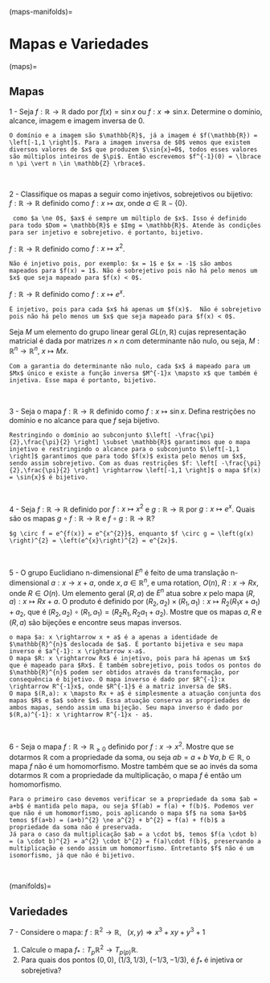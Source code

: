 (maps-manifolds)=
# Mapas e Variedades

(maps)=
## Mapas

1 - Seja $f: \mathbb{R} \rightarrow \mathbb{R}$ dado por $f(x) = \sin{x}$ ou $f: x \Rightarrow \sin{x}$. Determine o domínio, alcance, imagem e imagem inversa de $0$. 
 
```{dropdown} **Solução**:
O domínio e a imagem são $\mathbb{R}$, já a imagem é $f(\mathbb{R}) = \left[-1,1 \right]$. Para a imagem inversa de $0$ vemos que existem diversos valores de $x$ que produzem $\sin{x}=0$, todos esses valores são múltiplos inteiros de $\pi$. Então escrevemos $f^{-1}(0) = \lbrace n \pi \vert n \in \mathbb{Z} \rbrace$.
```
<br/>

2 - Classifique os mapas a seguir como injetivos, sobrejetivos ou bijetivo:  
   $f: \mathbb{R} \rightarrow \mathbb{R}$ definido como $f: x \mapsto ax$, onde $a \in \mathbb{R} - \lbrace 0\rbrace$.  
   ```{dropdown} **Solução**:
    como $a \ne 0$, $ax$ é sempre um múltiplo de $x$. Isso é definido para todo $Dom = \mathbb{R}$ e $Img = \mathbb{R}$. Atende às condições para ser injetivo e sobrejetivo. é portanto, bijetivo.
```
   $f: \mathbb{R} \rightarrow \mathbb{R}$ definido como $f: x \mapsto x^{2}$.  
   ```{dropdown} **Solução**: 
   Não é injetivo pois, por exemplo: $x = 1$ e $x = -1$ são ambos mapeados para $f(x) = 1$. Não é sobrejetivo pois não há pelo menos um $x$ que seja mapeado para $f(x) < 0$.
```
   $f: \mathbb{R} \rightarrow \mathbb{R}$ definido como $f: x \mapsto e^{x}$.  
   ```{dropdown} **Solução**: 
   É injetivo, pois para cada $x$ há apenas um $f(x)$.  Não é sobrejetivo pois não há pelo menos um $x$ que seja mapeado para $f(x) < 0$.
```
   Seja $M$ um elemento do grupo linear geral $GL(n,\mathbb{R})$ cujas representação matricial é dada por matrizes $n \times n$ com determinante não nulo, ou seja, $M: \mathbb{R}^{n} \rightarrow \mathbb{R}^{n}$, $x \mapsto Mx$.  
   ```{dropdown} **Solução**:
   Com a garantia do determinante não nulo, cada $x$ á mapeado para um $Mx$ único e existe a função inversa $M^{-1}x \mapsto x$ que também é injetiva. Esse mapa é portanto, bijetivo.
```
<br/>

3 - Seja o mapa $f: \mathbb{R} \rightarrow \mathbb{R}$ definido como $f: x \mapsto \sin{x}$. Defina restrições no domínio e no alcance para que $f$ seja bijetivo.  

```{dropdown} **Solução**: 
Restringindo o domínio ao subconjunto $\left[ -\frac{\pi}{2},\frac{\pi}{2} \right] \subset \mathbb{R}$ garantimos que o mapa injetivo e restringindo o alcance para o subconjunto $\left[-1,1 \right]$ garantimos que para todo $f(x)$ exista pelo menos um $x$, sendo assim sobrejetivo. Com as duas restrições $f: \left[ -\frac{\pi}{2},\frac{\pi}{2} \right] \rightarrow \left[-1,1 \right]$ o mapa $f(x) = \sin{x}$ é bijetivo.
```
<br/>

4 -  Seja $f: \mathbb{R} \rightarrow \mathbb{R}$ definido por $f: x \mapsto x^{2}$ e $g: \mathbb{R} \rightarrow \mathbb{R}$ por $g: x \mapsto e^{x}$. Quais são os mapas $g \circ f:\mathbb{R} \rightarrow \mathbb{R}$ e $f \circ g:\mathbb{R} \rightarrow \mathbb{R}$? 

```{dropdown} **Solução**: 
$g \circ f = e^{f(x)} = e^{x^{2}}$, enquanto $f \circ g = \left(g(x) \right)^{2} = \left(e^{x}\right)^{2} = e^{2x}$.
```
<br/>

5 - O grupo Euclidiano n-dimensional $E^{n}$ é feito de uma translação n-dimensional $a: x \rightarrow x + a$, onde $x,a \in \mathbb{R}^{n}$, e uma rotation, $O(n)$, $R: x \rightarrow Rx$, onde $R \in O(n)$. Um elemento geral $(R,a)$ de $E^{n}$ atua sobre $x$ pelo mapa $(R,a): x \mapsto Rx + a$. O produto é definido por $(R_{2},a_{2}) \times (R_{1},a_{1}): x \mapsto R_{2}\left( R_{1}x + a_{1}\right) + a_{2}$, que é $(R_{2},a_{2}) \circ (R_{1},a_{1}) = \left( R_{2}R_{1}, R_{2}a_{1} + a_{2} \right)$. Mostre que os mapas $a, R$ e $(R,a)$ são bijeções e encontre seus mapas inversos.  

```{dropdown} **Solução**: 
o mapa $a: x \rightarrow x + a$ é a apenas a identidade de $\mathbb{R}^{n}$ deslocada de $a$. É portanto bijetiva e seu mapa inverso é $a^{-1}: x \rightarrow x-a$.  
O mapa $R: x \rightarrow Rx$ é injetivo, pois para há apenas um $x$ que é mapeado para $Rx$. É também sobrejetivo, pois todos os pontos do $\mathbb{R}^{n}$ podem ser obtidos através da transformação, por consequência é bijetivo. O mapa inverso é dado por $R^{-1}:x \rightarrow R^{-1}x$, onde $R^{-1}$ é a matriz inversa de $R$.  
O mapa $(R,a): x \mapsto Rx + a$ é simplesmente a atuação conjunta dos mapas $R$ e $a$ sobre $x$. Essa atuação conserva as propriedades de ambos mapas, sendo assim uma bijeção. Seu mapa inverso é dado por $(R,a)^{-1}: x \rightarrow R^{-1}x - a$.
```
<br/>

6 - Seja o mapa $f: \mathbb{R} \rightarrow \mathbb{R}_{\ge 0}$ definido por $f: x \rightarrow x^{2}$. Mostre que se dotarmos $\mathbb{R}$ com a propriedade da soma, ou seja $ab = a + b\ \forall a,b \in \mathbb{R}$, o mapa $f$ não é um homomorfismo. Mostre também que se ao invés da soma dotarmos $\mathbb{R}$ com a propriedade da multiplicação, o mapa $f$ é então um homomorfismo.  

```{dropdown} **Solução**: 
Para o primeiro caso devemos verificar se a propriedade da soma $ab = a+b$ é mantida pelo mapa, ou seja $f(ab) = f(a) + f(b)$. Podemos ver que não é um homomorfismo, pois aplicando o mapa $f$ na soma $a+b$ temos $f(a+b) = (a+b)^{2} \ne a^{2} + b^{2} = f(a) + f(b)$ a propriedade da soma não é preservada.  
Já para o caso da multiplicação $ab = a \cdot b$, temos $f(a \cdot b) = (a \cdot b)^{2} = a^{2} \cdot b^{2} = f(a)\cdot f(b)$, preservando a multiplicação e sendo assim um homomorfismo. Entretanto $f$ não é um isomorfismo, já que não é bijetivo.
```
<br/>

(manifolds)=
## Variedades
<!-- Fonte: gadea2012analysis. -->

7 - Considere o mapa: $f: \mathbb{R}^{2} \rightarrow \mathbb{R},\ \ \ (x,y) \Rightarrow x^{3} + xy + y^{3} + 1$  
   1. Calcule o mapa $f_{*}: T_{p}\mathbb{R}^{2} \rightarrow T_{p(p)}\mathbb{R}$.  
   2. Para quais dos pontos $(0,0),\ (1/3,1/3),\ (-1/3,-1/3)$, é $f_{*}$ é injetiva or sobrejetiva?



